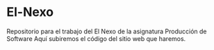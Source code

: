 # El-Nexo
Repositorio para el trabajo del El Nexo de la asignatura Producción de Software 
Aquí subiremos el código del sitio web que haremos.
